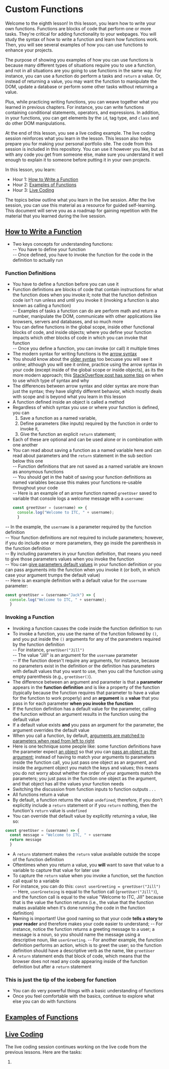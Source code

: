 # Custom Functions 

Welcome to the eighth lesson! In this lesson, you learn how to write your own functions. Functions are blocks of code that perform one or more tasks. They're critical for adding functionality to your webpages. You will study the syntax of how to write a function and learn how functions work. Then, you will see several examples of how you can use functions to enhance your projects.

The purpose of showing you examples of how you can use functions is because many different types of situations require you to use a function, and not in all situations are you going to use functions in the same way. For instance, you can use a function do perform a tasks and `return` a value. Or, instead of returning a value, you may want the function to manipulate the DOM, update a database or perform some other tasks without returning a value. 

Plus, while practicing writing functions, you can weave together what you learned in previous chapters. For instance, you can write functions containing conditional statements, operators, and expressions. In addition, in your functions, you can get elements by the `id`, tag type, and `class` and do other DOM manipulations. 

At the end of this lesson, you see a live coding example. The live coding session reinforces what you learn in the lesson. This lesson also helps prepare you for making your personal portfolio site. The code from this session is included in this repository. You can use it however you like, but as with any code you get from someone else, make sure you understand it well enough to explain it to someone before putting it in your own projects.  

In this lesson, you learn:  

- Hour 1: [How to Write a Function](#how-to-write-a-function)     
- Hour 2: [Examples of Functions](#examples-of-functions)   
- Hour 3: [Live Coding](#live-coding)   

The topics below outline what you learn in the live session. After the live session, you can use this material as a resource for guided self-learning. This document will serve you as a roadmap for gaining repetition with the material that you learned during the live session.   

## [How to Write a Function](#how-to-write-a-function)       

- Two keys concepts for understanding functions:  
  -- You have to define your function  
  -- Once defined, you have to invoke the function for the code in the definition to actually run      
  
### Function Definitions  

- You have to define a function before you can use it  
- Function definitions are blocks of code that contain instructions for what the function does when you invoke it; note that the function definition code isn't run unless and until you invoke it (invoking a function is also known as calling a function)    
  -- Examples of tasks a function can do are perform math and return a number, manipulate the DOM, communicate with other applications like browsers, servers and databases, and so much more   
- You can define functions in the global scope, inside other functional blocks of code, and inside objects; where you define your function impacts which other blocks of code in which you can invoke that function   
  -- Once you define a function, you can invoke (or call) it multiple times  
- The modern syntax for writing functions is the [arrow syntax](https://www.w3schools.com/js/js_arrow_function.asp)  
- You should know about the [older syntax](https://www.w3schools.com/js/js_function_definition.asp) too becuase you will see it online; although you will see it online, practice using the arrow syntax in your code (except inside of the global scope or inside objects), as its the more modern approach; this [StackOverflow post has some tips](https://stackoverflow.com/a/23045200) on when to use which type of syntax and why   
- The differences between arrow syntax and older syntax are more than just the syntax; they have slightly different behavior, which mostly deals with scope and is beyond what you learn in this lesson  
- A function defined inside an object is called a method  
- Regardless of which syntax you use or where your function is defined, you can 
  1. Save a function as a named variable, 
  2. Define parameters (like inputs) required by the function in order to invoke it,  
  3. Give the function an explicit `return` statement; 
- Each of these are optional and can be used alone or in combination with one another  
- You can read about saving a function as a named variable here and can read about parameters and the `return` statement in the sub section below this one  
 -- Function definitions that are not saved as a named variable are known as anonymous functions    
 -- You should get in the habit of saving your function definitions as named variables because this makes your functions re-usable throughout your code  
 -- Here is an example of an arrow function named `greetUser` saved to variable that console logs a welcome message with a `username`:  
  ```javascript
  const greetUser = (username) => {
    console.log("Welcome to ITC, " + username);
    }
  ```
 -- In the example, the `username` is a parameter required by the function definition    
 -- Your function definitions are not required to include parameters; however, if you do include one or more parameters, they go inside the parenthesis in the function definition    
 -- By including parameters in your function definition, that means you need to give those parameters values when you invoke the function  
 -- You can [give parameters default values](https://developer.mozilla.org/en-US/docs/Web/JavaScript/Reference/Functions/Default_parameters) in your function definition or you can pass arguments into the function when you invoke it (or both, in which case your argument trumps the default value)  
 -- Here is an example definition with a default value for the `username` parameter:  
  ```javascript
  const greetUser = (username="Jack") => {
    console.log("Welcome to ITC, " + username);
    }
   ```
### Invoking a Function    
 - Invoking a function causes the code inside the function definition to run   
 - To invoke a function, you use the name of the function followed by `()`, and you put inside the `()` arguments for any of the parameters required by the function definition   
  -- For instance, `greetUser("Jill")`  
  -- The value "Jill" is an argument for the `username` parameter   
  -- If the function doesn't require any arguments, for instance, because no parameters exist in the definition or the definition has parameters with default values that you want to use, then you call the function using empty parenthesis (e.g., `greetUser()`). 
 - The difference between an argument and parameter is that a **parameter** appears in the **function definition** and is like a property of the function (typically because the function requires that parameter to have a value for the function to work properly) and an **argument** is a **value** that you pass in for each parameter **when you invoke the function**  
 - If the function definition has a default value for the parameter, calling the function without an argument results in the function using the default value  
 - If a default value exists **and** you pass an argument for the parameter, the argument overrides the default value  
 - When you call a function, by default, [arguments are matched to parameters when read from left to right](https://stackoverflow.com/a/8406177)  
 - Here is one technique some people like: some function definitions have the parameter expect [an object](https://developer.mozilla.org/en-US/docs/Web/JavaScript/Guide) so that you can [pass an object as the argument](https://stackoverflow.com/a/7764557); instead of having to match your arguments to parameters inside the function call, you just pass one object as an argument, and inside the argument object you match the keys and values; this means you do not worry about whether the order of your arguments match the parameters; you just pass in the function one object as the argument, and that object has all the values your function needs     
 - Switching the discussion from function inputs to function outputs . . .  
 - All functions return a value    
 - By default, a function returns the value `undefined`; therefore, if you don't explicitly include a `return` statement or if you `return` nothing, then the function's `return` value is `undefined`  
 - You can override that default value by explicitly returning a value, like so:  
  
  ```javascript
  const greetUser = (username) => {
    const message = "Welcome to ITC, " + username
    return message
    }
  ```
 - A `return` statement makes the `return` value available outside the scope of the function definition  
 - Oftentimes when you return a value, you **will** want to save that value to a variable to capture that value for later use  
 - To capture the `return` value when you invoke a function, set the function call equal to a variable  
 - For instance, you can do this: `const userGreeting = greetUser("Jill")`  
  -- Here, `userGreeteing` is equal to the fuction call (`greetUser("Jill")`), and the function call is equal to the value "Welcome to ITC, Jill" because that is the value the function returns (i.e., the value that the function makes available when it's done running the code in the function definition)    
 - Naming is important! Use good naming so that your code **tells a story to your reader** and therefore makes your code easier to understand; 
  -- For instance, notice the function returns a greeting message to a user; a message is a noun, so you should name the message using a descriptive noun, like `userGreeting`. 
  -- For another example, the function definition performs an action, which is to greet the user; so the function definition should have a descriptive verb as the name, like `greetUser`  
 - A `return` statement ends that block of code, which means that the browser does not read any code appearing inside of the function definition but after a `return` statement    
  
 ### This is just the tip of the iceberg for function  
 
 - You can do very powerful things with a basic understanding of functions  
 - Once you feel comfortable with the basics, continue to explore what else you can do with functions  

## [Examples of Functions](#examples-of-functions)    

## [Live Coding](#live-coding)   

The live coding session continues working on the live code from the previous lessons. Here are the tasks:  

1. 
